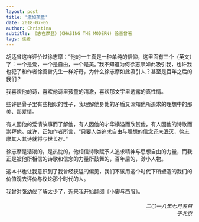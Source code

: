 ```yaml
---
layout: post
title: '澈如孩童'
date: 2018-07-05
author: Christina
subtitle: 《志在摩登》(CHASING THE MODERN) 徐善曾著
tags: 读者
---
```


胡适曾这样评价过徐志摩：“他的一生真是一种单纯的信仰，这里面有三个（英文）字：一个是爱，一个是自由，一个是美。”我不知道为何徐志摩如此吸引我，也许我也犯了和作者徐善曾先生一样好奇，为什么徐志摩如此吸引人？甚至是百年之后的我们？

我喜欢他的诗，喜欢他诗里孩童的清澈，喜欢那文字里透露的真性情。

些许是骨子里有些相似的性子，我理解他身处的矛盾又深知他所追求的理想中的那美、那爱情。

有人因他的爱情故事而了解他，有人因他的才华横溢而欣赏他，有人因他的诗歌而崇拜他。或许，正如作者所言，“只要人类追求自由与理想的信念还未泯灭，徐志摩其人其诗就将与世长存。”

徐志摩是活泼的，是热忱的，他相信诗歌赋予人追求精神与思想自由的力量，而我正是被他所相信的诗歌和信念的力量所鼓舞的，百年后的，渺小人物。

这本书也让我意识到了我曾经狭隘的偏见，我们不该用这个时代下所塑造的我们的价值观去评价与议论那个时代的人。

我曾对张幼仪了解太少了，近来我开始翻阅《小脚与西服》。


<h6 style="text-align:right">二〇一八年七月五日<br>
    于北京</h6>
​    